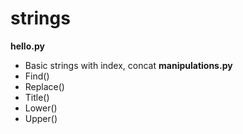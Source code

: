 # strings
**hello.py**
- Basic strings with index, concat 
**manipulations.py**
- Find()
- Replace()
- Title()
- Lower()
- Upper()
